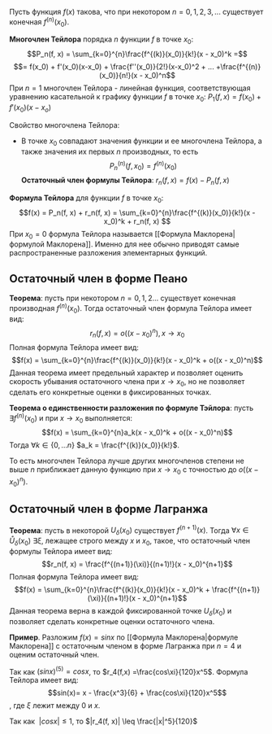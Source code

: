 
Пусть функция $f(x)$ такова, что при некотором $n=0,1,2,3,...$ существует конечная $f^{(n)}(x_0)$.

**Многочлен Тейлора** порядка $n$ функции $f$ в точке $x_0$: 
$$P_n(f, x) = \sum_{k=0}^{n}\frac{f^{(k)}(x_0)}{k!}(x - x_0)^k =$$ $$= f(x_0) + f'(x_0)(x-x_0) + \frac{f''(x_0)}{2!}(x-x_0)^2 + ... +\frac{f^{(n)}(x_0)}{n!}(x - x_0)^n$$
При $n = 1$  многочлен Тейлора - линейная функция, соответствующая уравнению касательной к графику функции $f$ в точке $x_0$: $P_1(f, x) = f(x_0) + f'(x_0)(x - x_o)$

Свойство многочлена Тейлора:
- В точке $x_0$ совпадают значения функции и ее многочлена Тейлора, а также значения их первых $n$ производных, то есть $$P_{n}^{(n)}(f, x_0) = f^{(n)}(x_0)$$
**Остаточный член формулы Тейлора**: $r_n(f, x) = f(x) - P_n(f, x)$

**Формула Тейлора** для функции $f$ в точке $x_0$:  $$f(x) = P_n(f, x) + r_n(f, x) = \sum_{k=0}^{n}\frac{f^{(k)}(x_0)}{k!}(x - x_0)^k + r_n(f, x) $$
При $x_0=0$ формула Тейлора называется [[Формула Маклорена|формулой Маклорена]]. Именно для нее обычно приводят самые распространенные разложения элементарных функций.
## Остаточный член в форме Пеано

**Теорема**: пусть при некотором $n = 0, 1, 2...$ существует конечная производная $f^{(n)}(x_0)$. Тогда остаточный член формула Тейлора имеет вид: $$r_n(f, x) = o((x - x_0)^n),  x \rightarrow x_0$$
Полная формула Тейлора имеет вид:
$$f(x) = \sum_{k=0}^{n}\frac{f^{(k)}(x_0)}{k!}(x - x_0)^k + o((x - x_0)^n)$$
Данная теорема имеет предельный характер и позволяет оценить скорость убывания остаточного члена при $x \rightarrow x_0$, но не позволяет сделать его конкретные оценки в фиксированных точках. 

**Теорема о единственности разложения по формуле Тэйлора**: пусть $\exists f^{(n)}(x_0)$ и при $x \rightarrow x_0$ выполняется: $$f(x) = \sum_{k=0}^{n}a_k(x - x_0)^k + o((x - x_0)^n)$$Тогда $\forall k \in \{0, ... n\}$ $a_k = \frac{f^{(k)}(x_0)}{k!}$.

То есть многочлен Тейлора лучше других многочленов степени не выше $n$ приближает данную функцию при $x \rightarrow x_0$ с точностью до $o((x - x_0)^n)$.

## Остаточный член в форме Лагранжа

**Теорема**: пусть в некоторой ${U}_{\delta}(x_0)$ существует $f^{(n+1)}(x)$. Тогда $\forall x \in \mathring U_{\delta}(x_0)$ $\exists \xi$, лежащее строго между $x$ и $x_0$, такое, что остаточный член формулы Тейлора имеет вид:
$$r_n(f, x) = \frac{f^{(n+1)}(\xi)}{(n+1)!}(x - x_0)^{n+1}$$
Полная формула Тейлора имеет вид:
$$f(x) = \sum_{k=0}^{n}\frac{f^{(k)}(x_0)}{k!}(x - x_0)^k + \frac{f^{(n+1)}(\xi)}{(n+1)!}(x - x_0)^{n+1}$$
Данная теорема верна в каждой фиксированной точке $U_{\delta}(x_0)$ и позволяет сделать конкретные оценки остаточного члена. 

**Пример**. Разложим $f(x) = sinx$ по [[Формула Маклорена|формуле Маклорена]] с остаточным членом в форме Лагранжа при $n=4$ и оценим остаточный член. 

Так как $(sinx)^{(5)}=cosx$, то $r_4(f,x) =\frac{cos\xi}{120}x^5$. Формула Тейлора имеет вид:
$$sin(x)= x - \frac{x^3}{6} + \frac{cos\xi}{120}x^5$$
, где  $\xi$ лежит между 0 и $x$.

Так как  $|cosx| \leq 1$, то $|r_4(f, x)| \leq \frac{|x|^5}{120}$